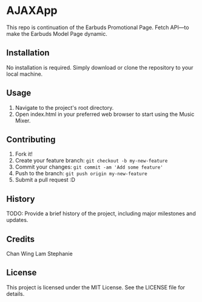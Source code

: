 # AJAXApp

This repo is continuation of the Earbuds Promotional Page. Fetch API—to make the Earbuds Model Page dynamic.

## Installation

No installation is required. Simply download or clone the repository to your local machine.

## Usage

1. Navigate to the project's root directory.
2. Open index.html in your preferred web browser to start using the Music Mixer.

## Contributing

1. Fork it!
2. Create your feature branch: `git checkout -b my-new-feature`
3. Commit your changes: `git commit -am 'Add some feature'`
4. Push to the branch: `git push origin my-new-feature`
5. Submit a pull request :D

## History

TODO: Provide a brief history of the project, including major milestones and updates.

## Credits

Chan Wing Lam Stephanie

## License

This project is licensed under the MIT License. See the LICENSE file for details.

